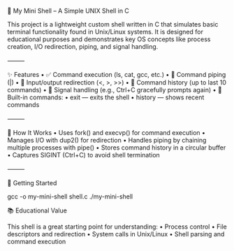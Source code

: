 🐚 My Mini Shell – A Simple UNIX Shell in C

This project is a lightweight custom shell written in C that simulates basic terminal functionality found in Unix/Linux systems. It is designed for educational purposes and demonstrates key OS concepts like process creation, I/O redirection, piping, and signal handling.

⸻

✨ Features
	•	✅ Command execution (ls, cat, gcc, etc.)
	•	🔁 Command piping (|)
	•	🔄 Input/output redirection (<, >, >>)
	•	📜 Command history (up to last 10 commands)
	•	🚦 Signal handling (e.g., Ctrl+C gracefully prompts again)
	•	🧠 Built-in commands:
	•	exit — exits the shell
	•	history — shows recent commands

⸻

🔧 How It Works
	•	Uses fork() and execvp() for command execution
	•	Manages I/O with dup2() for redirection
	•	Handles piping by chaining multiple processes with pipe()
	•	Stores command history in a circular buffer
	•	Captures SIGINT (Ctrl+C) to avoid shell termination

⸻

🚀 Getting Started 

gcc -o my-mini-shell shell.c
./my-mini-shell

📚 Educational Value

This shell is a great starting point for understanding:
	•	Process control
	•	File descriptors and redirection
	•	System calls in Unix/Linux
	•	Shell parsing and command execution
